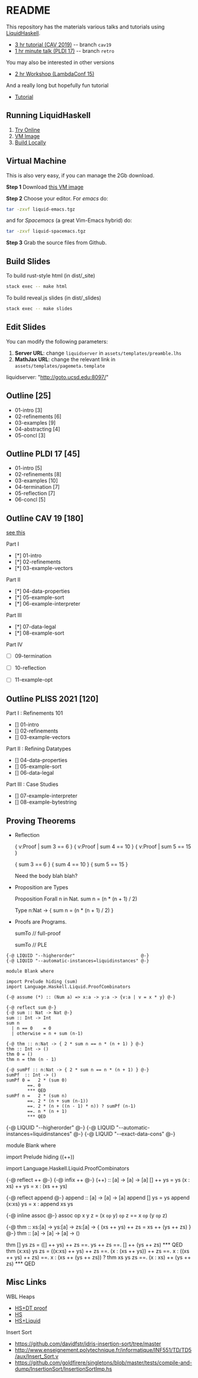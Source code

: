 README
======

This repository has the materials various talks and tutorials using
[LiquidHaskell](https://github.com/ucsd-progsys/liquidhaskell).

+ [3 hr tutorial (CAV 2019)](http://ranjitjhala.github.io/CAV19-tutorial/)      -- branch `cav19`
+ [1 hr minute talk (PLDI 17)](http://ucsd-progsys.github.io/live/)             -- branch `retro`

You may also be interested in other versions

+ [2 hr Workshop (LambdaConf 15)](http://ucsd-progsys.github.io/lh-workshop/)

And a really long but hopefully fun tutorial

+ [Tutorial](http://ucsd-progsys.github.io/liquidhaskell-tutorial/)

Running LiquidHaskell
---------------------

1. [Try Online][online]
2. [VM Image][vm]
3. [Build Locally][local]

[online]: (http://ucsd-progsys.github.io/intro-refinement-types)
[local]:(https://github.com/ucsd-progsys/liquidhaskell-tutorial/blob/master/src/01-intro.lhs#L170-L197)
[vm]: http://goto.ucsd.edu/~gridaphobe/LiquidHaskell.ova

Virtual Machine
---------------

This is also very easy, if you can manage the 2Gb download.

**Step 1** Download [this VM image][vm]

**Step 2** Choose your editor. For *emacs* do:

```sh
tar -zxvf liquid-emacs.tgz
```

and for *Spacemacs* (a great Vim-Emacs hybrid) do:

```sh
tar -zxvf liquid-spacemacs.tgz
```

**Step 3** Grab the source files from Github.

Build Slides
------------

To build rust-style html (in dist/_site)

```sh
stack exec -- make html
```

To build reveal.js slides (in dist/_slides)

```sh
stack exec -- make slides
```

Edit Slides
-----------

You can modify the following parameters:

1. **Server URL**: change `liquidserver` in `assets/templates/preamble.lhs`
2. **MathJax URL**: change the relevant link in `assets/templates/pagemeta.template`

liquidserver:   "http://goto.ucsd.edu:8097/"

Outline [25]
------------

+ 01-intro         [3]
+ 02-refinements   [6]
+ 03-examples      [9]
+ 04-abstracting   [4]
+ 05-concl         [3]

Outline PLDI 17 [45]
--------------------

+ 01-intro         [5]
+ 02-refinements   [8]
+ 03-examples      [10]
+ 04-termination   [7]
+ 05-reflection    [7]
+ 06-concl         [5]

Outline CAV 19 [180]
--------------------

[see this](http://ucsd-pl.github.io/cse230/Hw4/Interpreter.html)

Part I

+ [*] 01-intro
+ [*] 02-refinements
+ [*] 03-example-vectors

Part II

+ [*] 04-data-properties
+ [*] 05-example-sort
+ [*] 06-example-interpreter

Part III

+ [*] 07-data-legal
+ [*] 08-example-sort

Part IV

+ [ ] 09-termination
+ [ ] 10-reflection
+ [ ] 11-example-opt


Outline PLISS 2021 [120]
------------------------

Part I : Refinements 101

+ [] 01-intro
+ [] 02-refinements
+ [] 03-example-vectors

Part II : Refining Datatypes

+ [] 04-data-properties
+ [] 05-example-sort
+ [] 06-data-legal

Part III : Case Studies

+ [] 07-example-interpreter
+ [] 08-example-bytestring





Proving Theorems
----------------

* Reflection

  { v:Proof | sum 3 ==  6 }
  { v:Proof | sum 4 == 10 }
  { v:Proof | sum 5 == 15 }

  { sum 3 ==  6 }
  { sum 4 == 10 }
  { sum 5 == 15 }

  Need the body blah blah?

* Proposition are Types

  Proposition
  Forall n in Nat. sum n = (n * (n + 1) / 2)

  Type
  n:Nat -> { sum n = (n * (n + 1) / 2) }

* Proofs      are Programs.

  sumTo // full-proof

  sumTo // PLE

```
{-@ LIQUID "--higherorder"                         @-}
{-@ LIQUID "--automatic-instances=liquidinstances" @-}

module Blank where

import Prelude hiding (sum)
import Language.Haskell.Liquid.ProofCombinators

{-@ assume (*) :: (Num a) => x:a -> y:a -> {v:a | v = x * y} @-}

{-@ reflect sum @-}
{-@ sum :: Nat -> Nat @-}
sum :: Int -> Int
sum n
  | n == 0    = 0
  | otherwise = n + sum (n-1)

{-@ thm :: n:Nat -> { 2 * sum n == n * (n + 1) } @-}
thm :: Int -> ()
thm 0 = ()
thm n = thm (n - 1)

{-@ sumPf :: n:Nat -> { 2 * sum n == n * (n + 1) } @-}
sumPf  :: Int -> ()
sumPf 0 =   2 * (sum 0)
        ==. 0
        *** QED
sumPf n =   2 * (sum n)
        ==. 2 * (n + sum (n-1))
        ==. 2 * (n + ((n - 1) * n)) ? sumPf (n-1)
        ==. n * (n + 1)
        *** QED
```



{-@ LIQUID "--higherorder"                         @-}
{-@ LIQUID "--automatic-instances=liquidinstances" @-}
{-@ LIQUID "--exact-data-cons"                     @-}

module Blank where

import Prelude hiding ((++))

import Language.Haskell.Liquid.ProofCombinators


{-@ reflect ++ @-}
{-@ infix ++ @-}
(++) :: [a] -> [a] -> [a]
[]  ++ ys = ys
(x : xs) ++ ys = x : (xs ++ ys)

{-@ reflect append @-}
append :: [a] -> [a] -> [a]
append []     ys = ys
append (x:xs) ys = x : append xs ys

{-@ inline assoc @-}
assoc op x y z = (x `op` y) `op` z == x `op` (y `op` z)

{-@ thm :: xs:[a] -> ys:[a] -> zs:[a] -> { (xs ++ ys) ++ zs = xs ++ (ys ++ zs) } @-}
thm :: [a] -> [a] -> [a] -> ()

thm [] ys zs     = ([] ++ ys) ++ zs
                ==. ys ++ zs
                ==. [] ++ (ys ++ zs)
                *** QED
thm (x:xs) ys zs = ((x:xs) ++ ys) ++ zs
                ==. (x : (xs ++ ys)) ++ zs
                ==.  x : ((xs ++ ys) ++ zs)
                ==.  x : (xs ++ (ys ++ zs)) ? thm xs ys zs
                ==.  (x : xs) ++ (ys ++ zs)
                *** QED


Misc Links
----------

WBL Heaps

+ [HS+DT proof](https://github.com/jstolarek/dep-typed-wbl-heaps-hs/blob/master/src/TwoPassMerge/CombinedProofs.hs#L68)
+ [HS](https://github.com/jstolarek/dep-typed-wbl-heaps-hs/blob/master/src/TwoPassMerge/NoProofs.hs#L96)
+ [HS+Liquid](https://github.com/ucsd-progsys/liquidhaskell/blob/master/tests/pos/WBL.hs#L129)

Insert Sort

+ https://github.com/davidfstr/idris-insertion-sort/tree/master
+ http://www.enseignement.polytechnique.fr/informatique/INF551/TD/TD5/aux/Insert_Sort.v
+ https://github.com/goldfirere/singletons/blob/master/tests/compile-and-dump/InsertionSort/InsertionSortImp.hs

